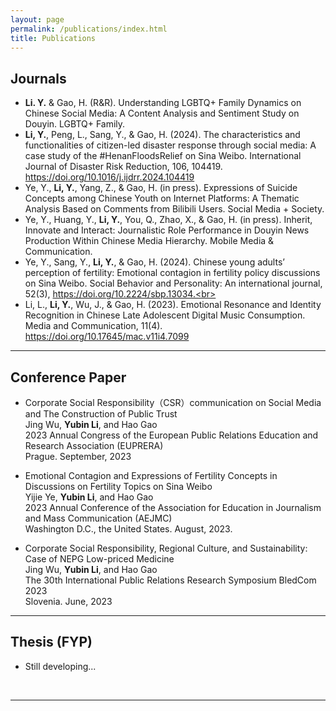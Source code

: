 ```yaml
---
layout: page
permalink: /publications/index.html
title: Publications
---
```

## Journals

- **Li. Y.** & Gao, H. (R&R). Understanding LGBTQ+ Family Dynamics on Chinese Social Media: A Content Analysis and Sentiment Study on Douyin. LGBTQ+ Family.<br>
- **Li, Y.**, Peng, L., Sang, Y., & Gao, H. (2024). The characteristics and functionalities of citizen-led disaster response through social media: A case study of the #HenanFloodsRelief on Sina Weibo. International Journal of Disaster Risk Reduction, 106, 104419. https://doi.org/10.1016/j.ijdrr.2024.104419<br>
- Ye, Y., **Li, Y.**, Yang, Z., & Gao, H. (in press). Expressions of Suicide Concepts among Chinese Youth on Internet Platforms: A Thematic Analysis Based on Comments from Bilibili Users. Social Media + Society.<br>
- Ye, Y., Huang, Y., **Li, Y.**, You, Q., Zhao, X., & Gao, H. (in press). Inherit, Innovate and Interact: Journalistic Role Performance in Douyin News Production Within Chinese Media Hierarchy. Mobile Media & Communication. <br>
- Ye, Y., Sang, Y., **Li, Y.**, & Gao, H. (2024). Chinese young adults’ perception of fertility: Emotional contagion in fertility policy discussions on Sina Weibo. Social Behavior and Personality: An international journal, 52(3), https://doi.org/10.2224/sbp.13034.<br>
- Li, L., **Li, Y.**, Wu, J., & Gao, H. (2023). Emotional Resonance and Identity Recognition in Chinese Late Adolescent Digital Music Consumption. Media and Communication, 11(4). https://doi.org/10.17645/mac.v11i4.7099<br>

---

## Conference Paper

- Corporate Social Responsibility（CSR）communication on Social Media and The Construction of Public Trust<br>Jing Wu, **Yubin Li**, and Hao Gao<br>2023 Annual Congress of the European Public Relations Education and Research Association (EUPRERA) <br>Prague. September, 2023

- Emotional Contagion and Expressions of Fertility Concepts in Discussions on Fertility Topics on Sina Weibo<br>Yijie Ye, **Yubin Li**, and Hao Gao<br>2023 Annual Conference of the Association for Education in Journalism and Mass Communication (AEJMC)<br>Washington D.C., the United States. August, 2023.<br>

- Corporate Social Responsibility, Regional Culture, and Sustainability: Case of NEPG Low-priced Medicine <br> Jing Wu, **Yubin Li**, and Hao Gao<br>The 30th International Public Relations Research Symposium BledCom 2023 <br>Slovenia. June, 2023 <br> 



---

## Thesis (FYP)

- Still developing...

  <br>


---



